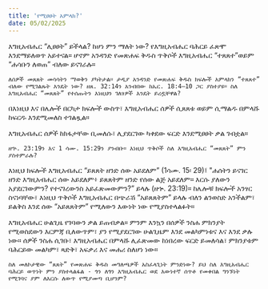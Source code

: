 ```yaml
---
title: 'የሚፀፀት አምላክ?'
date: 05/02/2025
---
```


እግዚአብሔር “ሊፀፀት” ይችላል? ከሆነ ምን ማለት ነው? የእግዚአብሔር ባሕርይ ፈጽሞ እንደማይለወጥ አይተናል። ሆኖም አንዳንድ የመጽሐፍ ቅዱስ ጥቅሶች እግዚአብሔር “ተጸጸተ”ወይም “ሐሳቡን ለወጠ” ብለው ይናገራሉ።

`ለሰዎች መጸጸት መሳሳትን ማወቅን ያካትታል። ታዲያ አንዳንድ የመጽሐፍ ቅዱስ ክፍሎች አምላክን “ተጸጸተ” ብለው የሚገልጹት እንዴት ነው? ዘጸ. 32:14ን አንብበው ከኤር. 18:4–10 ጋር ያስተያዩ። ስለ እግዚአብሔር “መጸጸት” የተሰጡትን እነዚህን ገለፃዎች እንዴት ይረዷቸዋል?`

በእነዚህ እና በሌሎች በርካታ ክፍሎች ውስጥ፣ እግዚአብሔር ሰዎች ሲጸጸቱ ወይም ሲማልዱ በምላሹ ከፍርዱ እንደሚመለስ ተገልጿል።

እግዚአብሔር ሰዎች ከክፋታቸው ቢመለሱ፣ ሊያደርገው ካቀደው ፍርድ እንደሚፀፀት ቃል ገብቷል።

`ዘኍ. 23:19ን እና 1 ሳሙ. 15:29ን ያንብቡ። እነዚህ ጥቅሶች ስለ እግዚአብሔር “መጸጸት” ምን ያስተምራሉ?`

እነዚህ ክፍሎች እግዚአብሔር “ይጸጸት ዘንድ ሰው አይደለም” (1ሳሙ. 15፡ 29)፤ "ሐሰትን ይናገር ዘንድ እግዚአብሔር ሰው አይደለም፥ ይጸጸትም ዘንድ የሰው ልጅ አይደለም። እርሱ ያለውን አያደርገውምን? የተናገረውንስ አይፈጽመውምን?” ይላሉ (ዘኍ. 23:19)። ከሌሎቹ ክፍሎች አንፃር ስናነባቸው፣ እነዚህ ጥቅሶች እግዚአብሔር በጭራሽ “አይጸጸትም” ይላሉ ብለን ልንወስድ አንችልም፣ ይልቅስ እንደ ሰው “አይጸጸትም” የሚለውን እውነት ነው የሚያስተላልፉት።

እግዚአብሔር ሁልጊዜ የገባውን ቃል ይጠብቃል። ምንም እንኳን በሰዎች ንስሐ ምክንያት የሚወስደውን እርምጃ ቢለውጥም፣ ያን የሚያደርገው ሁልጊዜም እንደ መልካምነቱና እና እንደ ቃሉ ነው። ሰዎች ንስሐ ሲገቡ፣ እግዚአብሔር በምላሹ ሊፈጽመው ከነበረው ፍርድ ይመለሳል፣ ምክንያቱም ባሕርይው መልካም፣ ጻድቅ፣ አፍቃሪ እና መሐሪ ስለሆነ ነው።

`ስለ መለኮታዊው “ጸጸት” የመጽሐፍ ቅዱስ መግለጫዎች አስፈላጊነት ምንድነው? ይህ ስለ እግዚአብሔር ባሕርይ ወጥነት ምን ያስተላልፋል - ጎን ለጎን እግዚአብሔር ወደ እውነተኛ ሰጥቶ የመቀበል ግንኙነት የሚገባና ያም ለእርሱ ለውጥ የሚያመጣ ቢሆንም?`